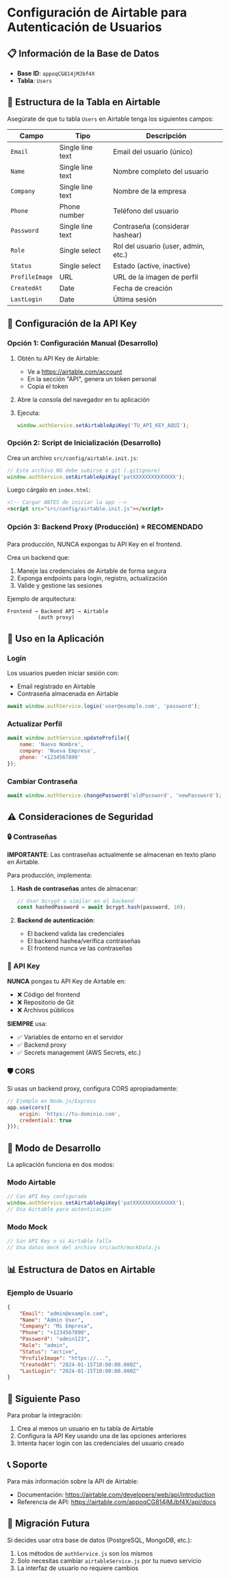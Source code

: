 # Configuración de Airtable para Autenticación de Usuarios

## 📋 Información de la Base de Datos

- **Base ID**: `appoqCG814jMJbf4X`
- **Tabla**: `Users`

## 🔧 Estructura de la Tabla en Airtable

Asegúrate de que tu tabla `Users` en Airtable tenga los siguientes campos:

| Campo | Tipo | Descripción |
|-------|------|-------------|
| `Email` | Single line text | Email del usuario (único) |
| `Name` | Single line text | Nombre completo del usuario |
| `Company` | Single line text | Nombre de la empresa |
| `Phone` | Phone number | Teléfono del usuario |
| `Password` | Single line text | Contraseña (considerar hashear) |
| `Role` | Single select | Rol del usuario (user, admin, etc.) |
| `Status` | Single select | Estado (active, inactive) |
| `ProfileImage` | URL | URL de la imagen de perfil |
| `CreatedAt` | Date | Fecha de creación |
| `LastLogin` | Date | Última sesión |

## 🔑 Configuración de la API Key

### Opción 1: Configuración Manual (Desarrollo)

1. Obtén tu API Key de Airtable:
   - Ve a https://airtable.com/account
   - En la sección "API", genera un token personal
   - Copia el token

2. Abre la consola del navegador en tu aplicación

3. Ejecuta:
   ```javascript
   window.authService.setAirtableApiKey('TU_API_KEY_AQUI');
   ```

### Opción 2: Script de Inicialización (Desarrollo)

Crea un archivo `src/config/airtable.init.js`:

```javascript
// Este archivo NO debe subirse a git (.gitignore)
window.authService.setAirtableApiKey('patXXXXXXXXXXXXXX');
```

Luego cárgalo en `index.html`:

```html
<!-- Cargar ANTES de iniciar la app -->
<script src="src/config/airtable.init.js"></script>
```

### Opción 3: Backend Proxy (Producción) ⭐ RECOMENDADO

Para producción, NUNCA expongas tu API Key en el frontend.

Crea un backend que:

1. Maneje las credenciales de Airtable de forma segura
2. Exponga endpoints para login, registro, actualización
3. Valide y gestione las sesiones

Ejemplo de arquitectura:

```
Frontend → Backend API → Airtable
          (auth proxy)
```

## 📝 Uso en la Aplicación

### Login

Los usuarios pueden iniciar sesión con:
- Email registrado en Airtable
- Contraseña almacenada en Airtable

```javascript
await window.authService.login('user@example.com', 'password');
```

### Actualizar Perfil

```javascript
await window.authService.updateProfile({
    name: 'Nuevo Nombre',
    company: 'Nueva Empresa',
    phone: '+1234567890'
});
```

### Cambiar Contraseña

```javascript
await window.authService.changePassword('oldPassword', 'newPassword');
```

## ⚠️ Consideraciones de Seguridad

### 🔒 Contraseñas

**IMPORTANTE**: Las contraseñas actualmente se almacenan en texto plano en Airtable.

Para producción, implementa:

1. **Hash de contraseñas** antes de almacenar:
   ```javascript
   // Usar bcrypt o similar en el backend
   const hashedPassword = await bcrypt.hash(password, 10);
   ```

2. **Backend de autenticación**:
   - El backend valida las credenciales
   - El backend hashea/verifica contraseñas
   - El frontend nunca ve las contraseñas

### 🔑 API Key

**NUNCA** pongas tu API Key de Airtable en:
- ❌ Código del frontend
- ❌ Repositorio de Git
- ❌ Archivos públicos

**SIEMPRE** usa:
- ✅ Variables de entorno en el servidor
- ✅ Backend proxy
- ✅ Secrets management (AWS Secrets, etc.)

### 🛡️ CORS

Si usas un backend proxy, configura CORS apropiadamente:

```javascript
// Ejemplo en Node.js/Express
app.use(cors({
    origin: 'https://tu-dominio.com',
    credentials: true
}));
```

## 🧪 Modo de Desarrollo

La aplicación funciona en dos modos:

### Modo Airtable
```javascript
// Con API Key configurada
window.authService.setAirtableApiKey('patXXXXXXXXXXXXXX');
// Usa Airtable para autenticación
```

### Modo Mock
```javascript
// Sin API Key o si Airtable falla
// Usa datos mock del archivo src/auth/mockData.js
```

## 📊 Estructura de Datos en Airtable

### Ejemplo de Usuario

```json
{
    "Email": "admin@example.com",
    "Name": "Admin User",
    "Company": "Mi Empresa",
    "Phone": "+1234567890",
    "Password": "admin123",
    "Role": "admin",
    "Status": "active",
    "ProfileImage": "https://...",
    "CreatedAt": "2024-01-15T10:00:00.000Z",
    "LastLogin": "2024-01-15T10:00:00.000Z"
}
```

## 🚀 Siguiente Paso

Para probar la integración:

1. Crea al menos un usuario en tu tabla de Airtable
2. Configura la API Key usando una de las opciones anteriores
3. Intenta hacer login con las credenciales del usuario creado

## 📞 Soporte

Para más información sobre la API de Airtable:
- Documentación: https://airtable.com/developers/web/api/introduction
- Referencia de API: https://airtable.com/appoqCG814jMJbf4X/api/docs

## 🔄 Migración Futura

Si decides usar otra base de datos (PostgreSQL, MongoDB, etc.):

1. Los métodos de `authService.js` son los mismos
2. Solo necesitas cambiar `airtableService.js` por tu nuevo servicio
3. La interfaz de usuario no requiere cambios


